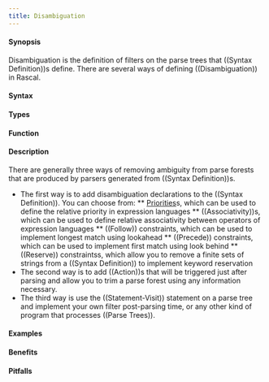 ```yaml
---
title: Disambiguation
---
```


#### Synopsis

Disambiguation is the definition of filters on the parse trees that ((Syntax Definition))s define. 
There are several ways of defining ((Disambiguation)) in Rascal.

#### Syntax

#### Types

#### Function

#### Description

There are generally three ways of removing ambiguity from parse forests that are produced by parsers generated from ((Syntax Definition))s.

*  The first way is to add disambiguation declarations to the ((Syntax Definition)). You can choose from:
   **  [Priorities]((Declaration-Priority))s, which can be used to define the relative priority in expression languages
   **  ((Associativity))s, which can be used to define relative associativity between operators of 
       expression languages
   **  ((Follow)) constraints, which can be used to implement longest match using lookahead
   **  ((Precede)) constraints, which can be used to implement first match using look behind
   **  ((Reserve)) constraintss, which allow you to remove a finite sets of strings from a ((Syntax Definition))
       to implement keyword reservation
*  The second way is to add ((Action))s that will be triggered just after parsing and allow you to trim a parse forest 
   using any information necessary.
*  The third way is use the ((Statement-Visit)) statement on a parse tree and implement your own filter post-parsing time, 
   or any other kind of program that processes ((Parse Trees)).

#### Examples

#### Benefits

#### Pitfalls

